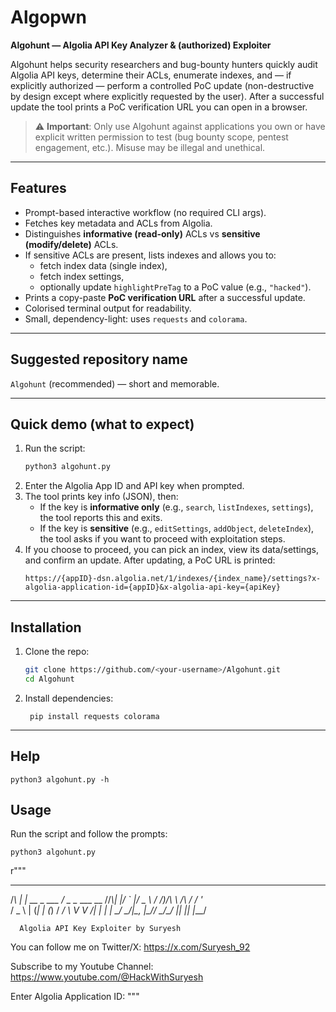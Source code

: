 # Algopwn

**Algohunt — Algolia API Key Analyzer & (authorized) Exploiter**

Algohunt helps security researchers and bug-bounty hunters quickly audit Algolia API keys, determine their ACLs, enumerate indexes, and — if explicitly authorized — perform a controlled PoC update (non-destructive by design except where explicitly requested by the user). After a successful update the tool prints a PoC verification URL you can open in a browser.

> ⚠️ **Important**: Only use Algohunt against applications you own or have explicit written permission to test (bug bounty scope, pentest engagement, etc.). Misuse may be illegal and unethical.

---

## Features

- Prompt-based interactive workflow (no required CLI args).
- Fetches key metadata and ACLs from Algolia.
- Distinguishes **informative (read-only)** ACLs vs **sensitive (modify/delete)** ACLs.
- If sensitive ACLs are present, lists indexes and allows you to:
  - fetch index data (single index),
  - fetch index settings,
  - optionally update `highlightPreTag` to a PoC value (e.g., `"hacked"`).
- Prints a copy-paste **PoC verification URL** after a successful update.
- Colorised terminal output for readability.
- Small, dependency-light: uses `requests` and `colorama`.

---

## Suggested repository name

`Algohunt` (recommended) — short and memorable.

---

## Quick demo (what to expect)

1. Run the script:
    ```bash
    python3 algohunt.py
    ```
2. Enter the Algolia App ID and API key when prompted.
3. The tool prints key info (JSON), then:
   - If the key is **informative only** (e.g., `search`, `listIndexes`, `settings`), the tool reports this and exits.
   - If the key is **sensitive** (e.g., `editSettings`, `addObject`, `deleteIndex`), the tool asks if you want to proceed with exploitation steps.
4. If you choose to proceed, you can pick an index, view its data/settings, and confirm an update. After updating, a PoC URL is printed:
    ```
    https://{appID}-dsn.algolia.net/1/indexes/{index_name}/settings?x-algolia-application-id={appID}&x-algolia-api-key={apiKey}
    ```

---

## Installation

1. Clone the repo:
    ```bash
    git clone https://github.com/<your-username>/Algohunt.git
    cd Algohunt
    ```

2. Install dependencies:
   ```
    pip install requests colorama
    ```

---

## Help
```
python3 algohunt.py -h
```

## Usage

Run the script and follow the prompts:

```
python3 algohunt.py
```

r"""

   _   _               ___
  /_\ | | __ _  ___   / _ \__      ___ __
 //_\\| |/ _` |/ _ \ / /_)/\ \ /\ / / '_ \
/  _  \ | (_| | (_) / ___/  \ V  V /| | | |
\_/ \_/_|\__, |\___/\/       \_/\_/ |_| |_|
         |___/

      Algolia API Key Exploiter by Suryesh

You can follow me on Twitter/X: https://x.com/Suryesh_92

Subscribe to my Youtube Channel: https://www.youtube.com/@HackWithSuryesh

Enter Algolia Application ID:
"""
